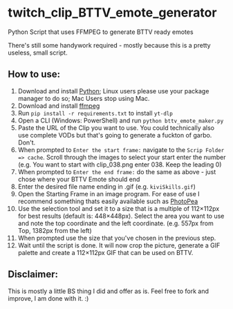 # twitch_clip_BTTV_emote_generator
 Python Script that uses FFMPEG to generate BTTV ready emotes

There's still some handywork required - mostly because this is a pretty useless, small script.

## How to use:
1. Download and install [Python](https://www.python.org/downloads/windows/); Linux users please use your package manager to do so; Mac Users stop using Mac.
1. Download and install [ffmpeg](https://ffmpeg.org/download.html)
1. Run `pip install -r requirements.txt` to install `yt-dlp`
1. Open a CLI (Windows: PowerShell) and run `python bttv_emote_maker.py`
1. Paste the URL of the Clip you want to use. You could technically also use complete VODs but that's going to generate a fuckton of garbo. Don't.
1. When prompted to `Enter the start frame:` navigate to the `Scrip Folder => cache`. Scroll through the images to select your start enter the number (e.g. You want to start with clip_038.png enter 038. Keep the leading 0)
1. When prompted to `Enter the end frame:` do the same as above - just chose where your BTTV Emote should end
1. Enter the desired file name ending in .gif (e.g. `kiviSkills.gif`)
1. Open the Starting Frame in an image program. For ease of use I recommend something thats easily available such as [PhotoPea](https://photopea.com)
1. Use the selection tool and set it to a size that is a multiple of 112×112px for best results (default is: 448×448px). Select the area you want to use and note the top coordinate and the left coordinate. (e.g. 557px from Top, 1382px from the left)
1. When prompted use the size that you've chosen in the previous step.
1. Wait until the script is done. It will now crop the picture, generate a GIF palette and create a 112×112px GIF that can be used on BTTV.

## Disclaimer:
This is mostly a little BS thing I did and offer as is. Feel free to fork and improve, I am done with it. :) 